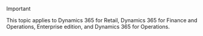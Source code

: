 > [!IMPORTANT]
> This topic applies to Dynamics 365 for Retail, Dynamics 365 for Finance and Operations, Enterprise edition, and Dynamics 365 for Operations.

